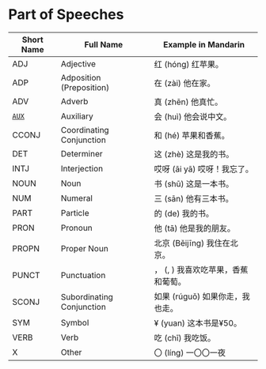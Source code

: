 # Part of Speeches

| Short Name       | Full Name                    | Example in Mandarin                |
|------------------|------------------------------|------------------------------------|
| ADJ              | Adjective                    | 红 (hóng) 红苹果。                  |
| ADP              | Adposition (Preposition)     | 在 (zài) 他在家。                   |
| ADV              | Adverb                       | 真 (zhēn) 他真忙。                  |
| [`AUX`](./AUX)   | Auxiliary                    | 会 (huì) 他会说中文。                |
| CCONJ            | Coordinating Conjunction     | 和 (hé) 苹果和香蕉。                 |
| DET              | Determiner                   | 这 (zhè) 这是我的书。                |
| INTJ             | Interjection                 | 哎呀 (āi yā) 哎呀！我忘了。           |
| NOUN             | Noun                         | 书 (shū) 这是一本书。                |
| NUM              | Numeral                      | 三 (sān) 他有三本书。                |
| PART             | Particle                     | 的 (de) 我的书。                    |
| PRON             | Pronoun                      | 他 (tā) 他是我的朋友。               |
| PROPN            | Proper Noun                  | 北京 (Běijīng) 我住在北京。          |
| PUNCT            | Punctuation                  | ， (, ) 我喜欢吃苹果，香蕉和葡萄。     |
| SCONJ            | Subordinating Conjunction    | 如果 (rúguǒ) 如果你走，我也走。       |
| SYM              | Symbol                       | ¥ (yuan) 这本书是¥50。              |
| VERB             | Verb                         | 吃 (chī) 我吃饭。                   |
| X                | Other                        | 〇 (líng) 一〇〇一夜                 |

